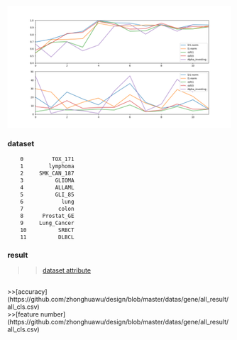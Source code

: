 ![image](https://github.com/zhonghuawu/design/raw/master/datas/gene/all_result/all_1.png)

### dataset
        0         TOX_171
        1        lymphoma
        2     SMK_CAN_187
        3          GLIOMA
        4          ALLAML
        5          GLI_85
        6            lung
        7           colon
        8      Prostat_GE
        9     Lung_Cancer
        10          SRBCT
        11          DLBCL

### result
>>[dataset attribute](https://github.com/zhonghuawu/design/blob/master/datas/gene/all_result/all_attribute.csv)
<br>
>>[accuracy](https://github.com/zhonghuawu/design/blob/master/datas/gene/all_result/all_cls.csv)
<br>
>>[feature number](https://github.com/zhonghuawu/design/blob/master/datas/gene/all_result/all_cls.csv)
